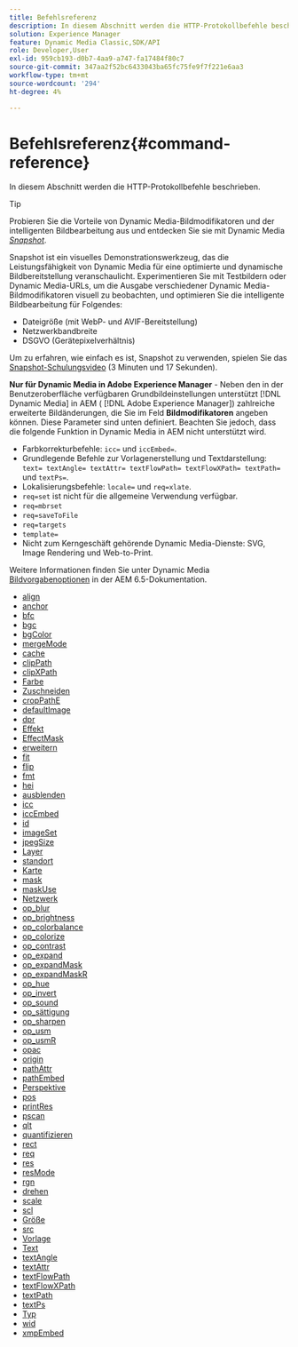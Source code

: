```yaml
---
title: Befehlsreferenz
description: In diesem Abschnitt werden die HTTP-Protokollbefehle beschrieben.
solution: Experience Manager
feature: Dynamic Media Classic,SDK/API
role: Developer,User
exl-id: 959cb193-d0b7-4aa9-a747-fa17484f80c7
source-git-commit: 347aa2f52bc6433043ba65fc75fe9f7f221e6aa3
workflow-type: tm+mt
source-wordcount: '294'
ht-degree: 4%

---
```


# Befehlsreferenz{#command-reference}

In diesem Abschnitt werden die HTTP-Protokollbefehle beschrieben.

>[!TIP]
>
>Probieren Sie die Vorteile von Dynamic Media-Bildmodifikatoren und der intelligenten Bildbearbeitung aus und entdecken Sie sie mit Dynamic Media [_Snapshot_](https://snapshot.scene7.com/).
>
> Snapshot ist ein visuelles Demonstrationswerkzeug, das die Leistungsfähigkeit von Dynamic Media für eine optimierte und dynamische Bildbereitstellung veranschaulicht. Experimentieren Sie mit Testbildern oder Dynamic Media-URLs, um die Ausgabe verschiedener Dynamic Media-Bildmodifikatoren visuell zu beobachten, und optimieren Sie die intelligente Bildbearbeitung für Folgendes:
>* Dateigröße (mit WebP- und AVIF-Bereitstellung)
>* Netzwerkbandbreite
>* DSGVO (Gerätepixelverhältnis)
>
>Um zu erfahren, wie einfach es ist, Snapshot zu verwenden, spielen Sie das [Snapshot-Schulungsvideo](https://experienceleague.adobe.com/docs/experience-manager-learn/assets/dynamic-media/images/dynamic-media-snapshot.html?lang=en) (3 Minuten und 17 Sekunden).


**Nur für Dynamic Media in Adobe Experience Manager** - Neben den in der Benutzeroberfläche verfügbaren Grundbildeinstellungen unterstützt [!DNL Dynamic Media] in AEM ( [!DNL Adobe Experience Manager]) zahlreiche erweiterte Bildänderungen, die Sie im Feld **Bildmodifikatoren** angeben können. Diese Parameter sind unten definiert. Beachten Sie jedoch, dass die folgende Funktion in Dynamic Media in AEM nicht unterstützt wird.

* Farbkorrekturbefehle: `icc=` und `iccEmbed=`.
* Grundlegende Befehle zur Vorlagenerstellung und Textdarstellung: `text= textAngle= textAttr= textFlowPath= textFlowXPath= textPath=` und `textPs=`.
* Lokalisierungsbefehle: `locale=` und `req=xlate`.
* `req=set` ist nicht für die allgemeine Verwendung verfügbar.
* `req=mbrset`
* `req=saveToFile`
* `req=targets`
* `template=`
* Nicht zum Kerngeschäft gehörende Dynamic Media-Dienste: SVG, Image Rendering und Web-to-Print.

<!-- Adobe IS command examples website  http://sj1010010254235.corp.adobe.com/iscommands/ -->

Weitere Informationen finden Sie unter Dynamic Media [Bildvorgabenoptionen](https://experienceleague.adobe.com/docs/experience-manager-65/assets/dynamic/managing-image-presets.html#dynamic) in der AEM 6.5-Dokumentation.

* [align](r-align.md)
* [anchor](r-anchor.md)
* [bfc](r-bfc.md)
* [bgc](r-bgc.md)
* [bgColor](r-bgcolor.md)
* [mergeMode](r-blendmode.md)
* [cache](r-is-http-cache.md)
* [clipPath](r-clippath.md)
* [clipXPath](r-clipxpath.md)
* [Farbe](r-color-commandref.md)
* [Zuschneiden](r-crop.md)
* [cropPathE](r-croppath.md)
* [defaultImage](r-is-http-defaultimage.md)
* [dpr](r-dpr.md)
* [Effekt](r-effect.md)
* [EffectMask](r-effectmask.md)
* [erweitern](r-extend.md)
* [fit](r-fit.md)
* [flip](r-flip.md)
* [fmt](r-is-http-fmt.md)
* [hei](r-is-http-hei.md)
* [ausblenden](r-hide.md)
* [icc](r-icc.md)
* [iccEmbed](r-iccembed.md)
* [id](r-id.md)
* [imageSet](r-imageset.md)
* [jpegSize](r-jpegsize.md)
* [Layer](r-layer.md)
* [standort](r-locale.md)
* [Karte](r-map.md)
* [mask](r-mask.md)
* [maskUse](r-maskuse.md)
* [Netzwerk](r-network.md)
* [op_blur](r-op-blur.md)
* [op_brightness](r-op-brightness.md)
* [op_colorbalance](r-op-colorbalance.md)
* [op_colorize](r-op-colorize.md)
* [op_contrast](r-op-contrast.md)
* [op_expand](r-op-grow.md)
* [op_expandMask](r-op-growmask.md)
* [op_expandMaskR](r-op-growmaskr.md)
* [op_hue](r-op-hue.md)
* [op_invert](r-op-invert.md)
* [op_sound](r-op-noise.md)
* [op_sättigung](r-op-saturation.md)
* [op_sharpen](r-op-sharpen.md)
* [op_usm](r-op-usm.md)
* [op_usmR](r-op-usmr.md)
* [opac](r-opac.md)
* [origin](r-origin.md)
* [pathAttr](r-pathattr.md)
* [pathEmbed](r-pathembed.md)
* [Perspektive](r-perspective.md)
* [pos](r-pos.md)
* [printRes](r-printres.md)
* [pscan](r-pscan.md)
* [qlt](r-is-http-qlt.md)
* [quantifizieren](r-is-http-quantize.md)
* [rect](r-rect.md)
* [req](r-req/r-req.md)
* [res](r-res.md)
* [resMode](r-is-http-resmode.md)
* [rgn](r-rgn.md)
* [drehen](r-rotate.md)
* [scale](r-is-http-scale.md)
* [scl](r-scl.md)
* [Größe](r-size-reference.md)
* [src](r-src.md)
* [Vorlage](r-template.md)
* [Text](r-text.md)
* [textAngle](r-textangle.md)
* [textAttr](r-textattr.md)
* [textFlowPath](r-textflowpath.md)
* [textFlowXPath](r-textflowxpath.md)
* [textPath](r-textpath.md)
* [textPs](r-textps.md)
* [Typ](r-type.md)
* [wid](r-is-http-wid.md)
* [xmpEmbed](r-xmpembed.md)

